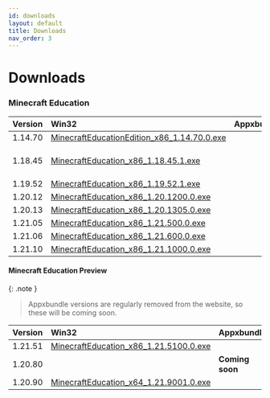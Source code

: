 ```yaml
---
id: downloads
layout: default
title: Downloads
nav_order: 3
---
```


# Downloads

### Minecraft Education

| Version | Win32 | Appxbundle | Extracted |
|:--------|:------|:-----------|:----------|
| 1.14.70 | [MinecraftEducationEdition_x86_1.14.70.0.exe](https://downloads.minecrafteduservices.com/retailbuilds/Msi/x86/MinecraftEducationEdition_x86_1.14.70.0.exe) |  |  |
| 1.18.45 | [MinecraftEducation_x86_1.18.45.1.exe](https://downloads.minecrafteduservices.com/mee-betabuilds/msi/x86/MinecraftEducation_x86_1.18.45.1.exe) |  | [ME-1.18.45-Extracted.zip](https://github.com/techguy16/files-for-projects/releases/download/me/ME-1.18.45-Extracted.zip) |
| 1.19.52 | [MinecraftEducation_x86_1.19.52.1.exe](https://downloads.minecrafteduservices.com/mee-betabuilds/msi/x86/MinecraftEducation_x86_1.19.52.1.exe) |  |  |
| 1.20.12 | [MinecraftEducation_x86_1.20.1200.0.exe](https://downloads.minecrafteduservices.com/retailbuilds/Msi/x86/MinecraftEducation_x86_1.20.1200.0.exe) |  |  |
| 1.20.13 | [MinecraftEducation_x86_1.20.1305.0.exe](https://downloads.minecrafteduservices.com/retailbuilds/Msi/x86/MinecraftEducation_x86_1.20.1305.0.exe) |  |  |
| 1.21.05 | [MinecraftEducation_x86_1.21.500.0.exe](https://downloads.minecrafteduservices.com/retailbuilds/Msi/x86/MinecraftEducation_x86_1.21.500.0.exe) |  |  |
| 1.21.06 | [MinecraftEducation_x86_1.21.600.0.exe](https://downloads.minecrafteduservices.com/retailbuilds/Msi/x86/MinecraftEducation_x86_1.21.600.0.exe) |  |  |
| 1.21.10 | [MinecraftEducation_x86_1.21.1000.0.exe](https://downloads.minecrafteduservices.com/retailbuilds/Msi/x86/MinecraftEducation_x86_1.21.1000.0.exe) |  |  |

#### Minecraft Education Preview

{: .note }
> Appxbundle versions are regularly removed from the website, so these will be coming soon.

| Version | Win32 | Appxbundle | Extracted |
|:--------|:------|:-----------|:----------|
| 1.21.51 | [MinecraftEducation_x86_1.21.5100.0.exe](https://downloads.minecrafteduservices.com/mee-betabuilds/msi/x86/MinecraftEducation_x86_1.21.5100.0.exe) |  |  |
| 1.20.80 |  | __Coming soon__ |  |
| 1.20.90 | [MinecraftEducation_x64_1.21.9001.0.exe](https://downloads.minecrafteduservices.com/mee-betabuilds/msi/x64/MinecraftEducation_x64_1.21.9001.0.exe) |  |  |
